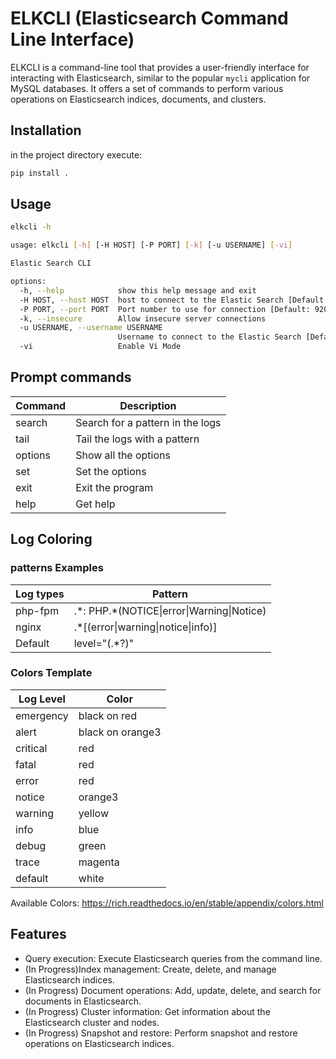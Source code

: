 # ELKCLI (Elasticsearch Command Line Interface)
ELKCLI is a command-line tool that provides a user-friendly interface for interacting with Elasticsearch, similar to the popular `mycli` application for MySQL databases. It offers a set of commands to perform various operations on Elasticsearch indices, documents, and clusters.

## Installation
in the project directory execute:
```bash
pip install .
```

## Usage

```bash
elkcli -h

usage: elkcli [-h] [-H HOST] [-P PORT] [-k] [-u USERNAME] [-vi]

Elastic Search CLI

options:
  -h, --help            show this help message and exit
  -H HOST, --host HOST  host to connect to the Elastic Search [Default: localhost]
  -P PORT, --port PORT  Port number to use for connection [Default: 9200]
  -k, --insecure        Allow insecure server connections
  -u USERNAME, --username USERNAME
                        Username to connect to the Elastic Search [Default: elastic]
  -vi                   Enable Vi Mode
```

## Prompt commands

| Command | Description |
|-----|----|
| search | Search for a pattern in the logs |
| tail | Tail the logs with a pattern |
| options | Show all the options |
| set | Set the options |
| exit | Exit the program |
| help | Get help |


## Log Coloring 
### patterns Examples
| Log types | Pattern |
|-------------|---------|
|php-fpm|.\*: PHP.\*(NOTICE\|error\|Warning\|Notice)|
|nginx| .*\[(error\|warning\|notice\|info)\]|
|Default|level=\"(.*?)\"|



### Colors Template
| Log Level | Color |
| ----------------- | ---------------------|
| emergency | black on red |
| alert | black on orange3 |
| critical | red |
| fatal | red |
| error | red |
| notice | orange3 |
| warning | yellow |
| info | blue |
| debug | green |
| trace | magenta |
| default | white |

Available Colors: https://rich.readthedocs.io/en/stable/appendix/colors.html


## Features

- Query execution: Execute Elasticsearch queries from the command line.
- (In Progress)Index management: Create, delete, and manage Elasticsearch indices.
- (In Progress) Document operations: Add, update, delete, and search for documents in Elasticsearch.
- (In Progress) Cluster information: Get information about the Elasticsearch cluster and nodes.
- (In Progress) Snapshot and restore: Perform snapshot and restore operations on Elasticsearch indices.



